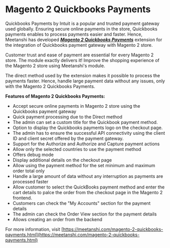 # Magento 2 Quickbooks Payments 

Quickbooks Payments by Intuit is a popular and trusted payment gateway used globally. Ensuring secure online payments in the store, Quickbooks payments enables to process payments easier and faster. Hence, Meetanshi has developed [***Magento 2 Quickbooks Payments***](https://meetanshi.com/magento-2-quickbooks-payments.html) extension for the integration of Quickbooks payment gateway with Magento 2 store.

Customer trust and ease of payment are essential for every Magento 2 store. The module exactly delivers it! Improve the shopping experience of the Magento 2 store using Meetanshi's module.

The direct method used by the extension makes it possible to process the payments faster. Hence, handle large payment data without any issues, only with the Magento 2 Quickbooks Payments.


**Features of Magento 2 Quickbooks Payments:**

* Accept secure online payments in Magento 2 store using the Quickbooks payment gateway
* Quick payment processing due to the Direct method
* The admin can set a custom title for the Quickbook payment method.
* Option to display the Quickbooks payments logo on the checkout page.
* The admin has to ensure the successful API connectivity using the client ID and client secret offered by the payment gateway.
* Support for the Authorize and Authorize and Capture payment actions
* Allow only the selected countries to use the payment method
* Offers debug mode
* Display additional details on the checkout page
* Allow using the payment method for the set minimum and maximum order total only
* Handle a large amount of data without any interruption as payments are processed faster
* Allow customer to select the QuickBooks payment method and enter the cart details to palce the order from the checkout page in the Magento 2 frontend.
* Customers can check the "My Accounts" section for the payment details
* The admin can check the Order View section for the payment details
* Allows creating an order from the backend


For more information, visit [https://meetanshi.com/magento-2-quickbooks-payments.html](https://meetanshi.com/magento-2-quickbooks-payments.html)
